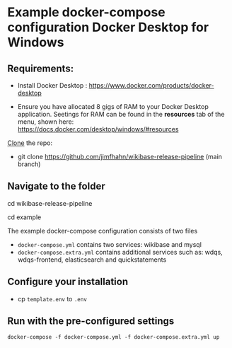 # Example docker-compose configuration Docker Desktop for Windows

## Requirements:

* Install Docker Desktop : https://www.docker.com/products/docker-desktop

* Ensure you have allocated 8 gigs of RAM to your Docker Desktop application. Seetings for RAM can be found in the **resources** tab of the menu, shown here: https://docs.docker.com/desktop/windows/#resources

[Clone](https://docs.github.com/en/github/creating-cloning-and-archiving-repositories/cloning-a-repository-from-github/cloning-a-repository#cloning-a-repository) the repo: 

* git clone https://github.com/jimfhahn/wikibase-release-pipeline (main branch)

## Navigate to the folder

cd wikibase-release-pipeline

cd example

The example docker-compose configuration consists of two files

* `docker-compose.yml` contains two services: wikibase and mysql
* `docker-compose.extra.yml` contains additional services such as: wdqs, wdqs-frontend, elasticsearch and quickstatements 

## Configure your installation

* cp `template.env` to `.env`

## Run with the pre-configured settings

```
docker-compose -f docker-compose.yml -f docker-compose.extra.yml up
```
